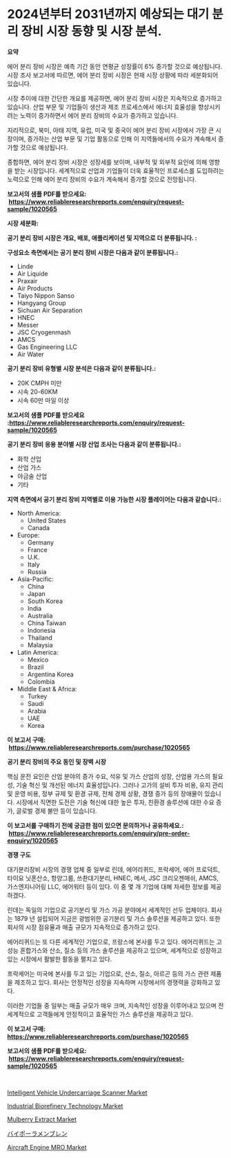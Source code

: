 <p><h1>2024년부터 2031년까지 예상되는 대기 분리 장비 시장 동향 및 시장 분석.</h1></p><p><strong>요약</strong></p>
<p><p>에어 분리 장비 시장은 예측 기간 동안 연평균 성장률이 6% 증가할 것으로 예상됩니다. 시장 조사 보고서에 따르면, 에어 분리 장비 시장은 현재 시장 상황에 따라 세분화되어 있습니다.</p><p>시장 추이에 대한 간단한 개요를 제공하면, 에어 분리 장비 시장은 지속적으로 증가하고 있습니다. 산업 부문 및 기업들이 생산과 제조 프로세스에서 에너지 효율성을 향상시키려는 노력이 증가하면서 에어 분리 장비의 수요가 증가하고 있습니다.</p><p>지리적으로, 북미, 아태 지역, 유럽, 미국 및 중국이 에어 분리 장비 시장에서 가장 큰 시장이며, 증가하는 산업 부문 및 기업 활동으로 인해 이 지역들에서의 수요가 계속해서 증가할 것으로 예상됩니다.</p><p>종합하면, 에어 분리 장비 시장은 성장세를 보이며, 내부적 및 외부적 요인에 의해 영향을 받는 시장입니다. 세계적으로 산업과 기업들이 더욱 효율적인 프로세스를 도입하려는 노력으로 인해 에어 분리 장비의 수요가 계속해서 증가할 것으로 전망됩니다.</p></p>
<p><strong>보고서의 샘플 PDF를 받으세요: &nbsp;<a href="https://www.reliableresearchreports.com/enquiry/request-sample/1020565">https://www.reliableresearchreports.com/enquiry/request-sample/1020565</a></strong></p>
<p><strong>시장 세분화:</strong></p>
<p><strong> 공기 분리 장비 시장은 개요, 배포, 애플리케이션 및 지역으로 더 분류됩니다. :</strong></p>
<p><strong>구성요소 측면에서는 공기 분리 장비 시장은 다음과 같이 분류됩니다.:</strong></p>
<p><ul><li>Linde</li><li>Air Liquide</li><li>Praxair</li><li>Air Products</li><li>Taiyo Nippon Sanso</li><li>Hangyang Group</li><li>Sichuan Air Separation</li><li>HNEC</li><li>Messer</li><li>JSC Cryogenmash</li><li>AMCS</li><li>Gas Engineering LLC</li><li>Air Water</li></ul></p>
<p><strong> 공기 분리 장비 유형별 시장 분석은 다음과 같이 분류됩니다.:</strong></p>
<p><ul><li>20K CMPH 미만</li><li>시속 20-60KM</li><li>시속 60만 마일 이상</li></ul></p>
<p><strong>보고서의 샘플 PDF를 받으세요 :<a href="https://www.reliableresearchreports.com/enquiry/request-sample/1020565">https://www.reliableresearchreports.com/enquiry/request-sample/1020565</a></strong></p>
<p><strong> 공기 분리 장비 응용 분야별 시장 산업 조사는 다음과 같이 분류됩니다.:</strong></p>
<p><ul><li>화학 산업</li><li>산업 가스</li><li>야금술 산업</li><li>기타</li></ul></p>
<p><strong>지역 측면에서 공기 분리 장비 지역별로 이용 가능한 시장 플레이어는 다음과 같습니다.:</strong></p>
<p><ul>
    <li>
        North America:
        <ul>
            <li>United States</li>
            <li>Canada</li>
        </ul>
    </li>
    <li>
        Europe:
        <ul>
            <li>Germany</li>
            <li>France</li>
            <li>U.K.</li>
            <li>Italy</li>
            <li>Russia</li>
        </ul>
    </li>
    <li>
        Asia-Pacific:
        <ul>
            <li>China</li>
            <li>Japan</li>
            <li>South Korea</li>
            <li>India</li>
            <li>Australia</li>
            <li>China Taiwan</li>
            <li>Indonesia</li>
            <li>Thailand</li>
            <li>Malaysia</li>
        </ul>
    </li>
    <li>
        Latin America:
        <ul>
            <li>Mexico</li>
            <li>Brazil</li>
            <li>Argentina Korea</li>
            <li>Colombia</li>
        </ul>
    </li>
    <li>
        Middle East & Africa:
        <ul>
            <li>Turkey</li>
            <li>Saudi</li>
            <li>Arabia</li>
            <li>UAE</li>
            <li>Korea</li>
        </ul>
    </li>
    </ul></p>
<p><strong>이 보고서 구매: &nbsp;<a href="https://www.reliableresearchreports.com/purchase/1020565">https://www.reliableresearchreports.com/purchase/1020565</a></strong></p>
<p><strong>공기 분리 장비의 주요 동인 및 장벽 시장</strong></p>
<p><p>핵심 운전 요인은 산업 분야의 증가 수요, 석유 및 가스 산업의 성장, 산업용 가스의 필요성, 기술 혁신 및 개선된 에너지 효율성입니다. 그러나 고가의 설비 투자 비용, 유지 관리 및 운영 비용, 정부 규제 및 환경 규제, 전체 경제 상황, 경쟁 증가 등의 장애물이 있습니다. 시장에서 직면한 도전은 기술 혁신에 대한 높은 투자, 친환경 솔루션에 대한 수요 증가, 글로벌 경제 불안 등이 있습니다.</p></p>
<p><strong>이 보고서를 구매하기 전에 궁금한 점이 있으면 문의하거나 공유하세요.: &nbsp;<a href="https://www.reliableresearchreports.com/enquiry/pre-order-enquiry/1020565">https://www.reliableresearchreports.com/enquiry/pre-order-enquiry/1020565</a></strong></p>
<p><strong>경쟁 구도</strong></p>
<p><p>대기분리장비 시장의 경쟁 업체 중 일부로 린데, 에어리퀴드, 프락세어, 에어 프로덕트, 타이요 닛폰산소, 항양그룹, 쓰촨대기분리, HNEC, 메서, JSC 크리오젠매쉬, AMCS, 가스엔지니어링 LLC, 에어워터 등이 있다. 이 중 몇 개 기업에 대해 자세한 정보를 제공하겠다.</p><p>린데는 독일의 기업으로 공기분리 및 가스 가공 분야에서 세계적인 선두 업체이다. 회사는 1879 년 설립되어 지금은 광범위한 공기분리 및 가스 솔루션을 제공하고 있다. 또한 회사의 시장 점유율과 매출 규모가 지속적으로 증가하고 있다.</p><p>에어리퀴드는 또 다른 세계적인 기업으로, 프랑스에 본사를 두고 있다. 에어리퀴드는 고성능 혼합가스와 산소, 질소 등의 가스 솔루션을 제공하고 있으며, 세계적으로 성장하고 있는 시장에서 활발한 활동을 펼치고 있다.</p><p>프락세어는 미국에 본사를 두고 있는 기업으로, 산소, 질소, 아르곤 등의 가스 관련 제품을 제조하고 있다. 회사는 안정적인 성장을 지속하며 시장에서의 경쟁력을 강화하고 있다.</p><p>이러한 기업들 중 일부는 매출 규모가 매우 크며, 지속적인 성장을 이루어내고 있으며 전세계적으로 고객들에게 안정적이고 효율적인 가스 솔루션을 제공하고 있다.</p></p>
<p><strong>이 보고서 구매: &nbsp; <a href="https://www.reliableresearchreports.com/purchase/1020565">https://www.reliableresearchreports.com/purchase/1020565</a></strong></p>
<p><strong>보고서의 샘플 PDF를 받으세요: &nbsp;<a href="https://www.reliableresearchreports.com/enquiry/request-sample/1020565">https://www.reliableresearchreports.com/enquiry/request-sample/1020565</a></strong><strong></strong></p>
<p>&nbsp;</p>
<p><p><a href="https://issuu.com/reportprime-2/docs/intelligent-vehicle-undercarriage-scanner-market-s">Intelligent Vehicle Undercarriage Scanner Market</a></p><p><a href="https://github.com/eeaveuhhh/Market-Research-Report-List-2/blob/main/industrial-biorefinery-technology-market.md">Industrial Biorefinery Technology Market</a></p><p><a href="https://extreme-scabiosa-c81.notion.site/Mulberry-Extract-Market-Size-and-Examines-its-Market-Scope-with-a-Primary-Focus-on-Growth-Opportun-d4fceb49e4404e8e85a07292acaab8a3">Mulberry Extract Market</a></p><p><a href="https://github.com/qwpelcjko9242629/Market-Research-Report-List-1/blob/main/371010416858.md">バイポーラメンブレン</a></p><p><a href="https://view.publitas.com/reportprime-1/aircraft-engine-mro-market-share-market-new-trends-analysis-report-by-type-by-application-by-end-use-by-region-and-segment-forecasts-2024-2031/">Aircraft Engine MRO Market</a></p></p>